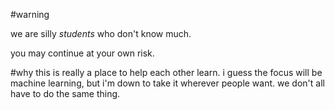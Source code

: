 #warning

we are silly _students_ who don't know much.

you may continue at your own risk.

#why
this is really a place to help each other learn. i guess the focus will be machine learning, but i'm down to take it wherever people want. we don't all have to do the same thing.
